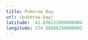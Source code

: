 ```yaml
---
title: Pukerua Bay
url: /pukerua-bay/
latitude: -41.036222800000004
longitude: 174.88886250000002
---
```

